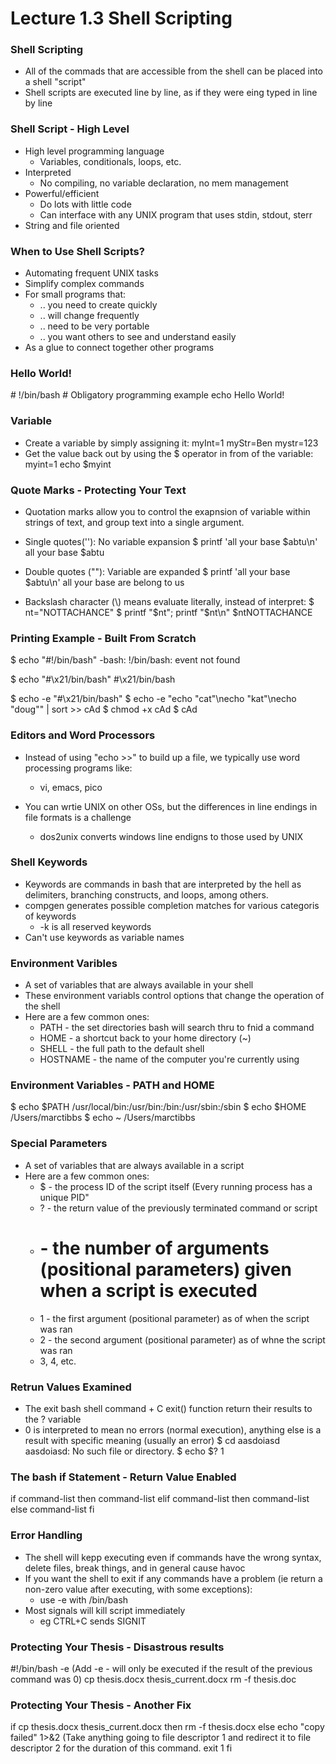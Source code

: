 # Lecture 1.3 Shell Scripting

### Shell Scripting 
* All of the commads that are accessible from the shell can be placed into a shell "script"
* Shell scripts are executed line by line, as if they were eing typed in line by line

### Shell Script - High Level
* High level programming language
  * Variables, conditionals, loops, etc.
* Interpreted
  * No compiling, no variable declaration, no mem management
* Powerful/efficient
  * Do lots with little code
  * Can interface with any UNIX program that uses stdin, stdout, sterr
* String and file oriented

### When to Use Shell Scripts?
* Automating frequent UNIX tasks
* Simplify complex commands
* For small programs that:
  * .. you need to create quickly
  * .. will change frequently
  * .. need to be very portable
  * .. you want others to see and understand easily
* As a glue to connect together other programs

### Hello World!
\# !/bin/bash
\# Obligatory programming example
echo Hello World!

### Variable
* Create a variable by simply assigning it:
 myInt=1
 myStr=Ben
 mystr=123
* Get the value back out by using the $ operator in from of the variable:
myint=1
echo $myint

### Quote Marks - Protecting Your Text
* Quotation marks allow you to control the exapnsion of variable within strings of text, and group text into a single argument. 

* Single quotes(''): No variable expansion
$ printf 'all your base $abtu\n'
all your base $abtu
* Double quotes (""): Variable are expanded
$ printf 'all your base $abtu\n'
all your base are belong to us
* Backslash character (\\) means evaluate literally, instead of interpret:
$ nt="NOTTACHANCE"
$ printf "\$nt"; printf "$nt\n"
$ntNOTTACHANCE
 
### Printing Example - Built From Scratch
$ echo "#!/bin/bash"
-bash: !/bin/bash: event not found

$ echo "#\x21/bin/bash"
\#\x21/bin/bash

$ echo -e "#\x21/bin/bash"
$ echo -e "echo \"cat\"\necho \"kat\"\necho \"doug\"" | sort >> cAd
$ chmod +x cAd
$ cAd

### Editors and Word Processors
* Instead of using "echo >>" to build up a file, we typically use word processing programs like:
  * vi, emacs, pico

* You can wrtie UNIX on other OSs, but the differences in line endings in file formats is a challenge
  * dos2unix converts windows line endigns to those used by UNIX

### Shell Keywords
* Keywords are commands in bash that are interpreted by the hell as delimiters, branching constructs, and loops, among others.
* compgen generates possible completion matches for various categoris of keywords 
  * -k is all reserved keywords
* Can't use keywords as variable names

### Environment Varibles
* A set of variables that are always available in your shell
* These environment variabls control options that change the operation of the shell
* Here are a few common ones:
  * PATH - the set directories bash will search thru to fnid a command
  * HOME - a shortcut back to your home directory (~)
  * SHELL - the full path to the default shell
  * HOSTNAME - the name of the computer you're currently using 

### Environment Variables - PATH and HOME
$ echo $PATH
/usr/local/bin:/usr/bin:/bin:/usr/sbin:/sbin
$ echo $HOME
/Users/marctibbs
$ echo ~
/Users/marctibbs

### Special Parameters
* A set of variables that are always available in a script
* Here are a few common ones:
  * $ - the process ID of the script itself (Every running process has a unique PID"
  * ? - the return value of the previously terminated command or script
  * # - the number of arguments (positional parameters) given when a script is executed
  * 1 - the first argument (positional parameter) as of when the script was ran
  * 2 - the second argument (positional parameter) as of whne the script was ran 
  * 3, 4, etc.

### Retrun Values Examined
* The exit bash shell command + C exit() function return their results to the ? variable
* 0 is interpreted to mean no errors (normal execution), anything else is a result with specific meaning (usually an error)
$ cd aasdoiasd
aasdoiasd: No such file or directory.
$ echo $?
1

### The bash if Statement - Return Value Enabled
if command-list
then
  command-list
elif command-list
then 
  command-list
else
  command-list
fi

### Error Handling
* The shell will kepp executing even if commands have the wrong syntax, delete files, break things, and in general cause havoc
* If you want the shell to exit if any commands have a problem (ie return a non-zero value after executing, with some exceptions):
  * use -e with /bin/bash
* Most signals will kill script immediately
  * eg CTRL+C sends SIGNIT


### Protecting Your Thesis - Disastrous results

\#!/bin/bash -e (Add -e - will only be executed if the result of the previous command was 0)
cp thesis.docx thesis\_current.docx
rm -f thesis.doc


### Protecting Your Thesis - Another Fix

if cp thesis.docx thesis\_current.docx
then
  rm -f thesis.docx
else 
  echo "copy failed" 1>&2   (Take anything going to file descriptor 1 and redirect it to file descriptor 2 for the duration of this command.
  exit 1
fi
